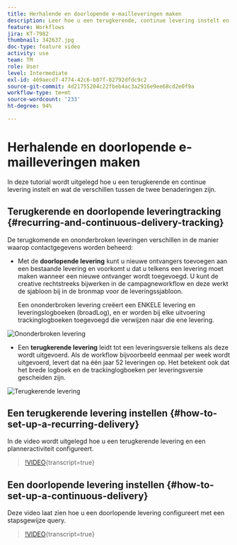 ```yaml
---
title: Herhalende en doorlopende e-mailleveringen maken
description: Leer hoe u een terugkerende, continue levering instelt en begrijp de verschillen tussen de twee benaderingen.
feature: Workflows
jira: KT-7982
thumbnail: 342637.jpg
doc-type: feature video
activity: use
team: TM
role: User
level: Intermediate
exl-id: 469aecd7-4774-42c6-b07f-82792dfdc9c2
source-git-commit: 4d21755204c22fbeb4ac3a2916e9ee68cd2e0f9a
workflow-type: tm+mt
source-wordcount: '233'
ht-degree: 94%

---
```


# Herhalende en doorlopende e-mailleveringen maken

In deze tutorial wordt uitgelegd hoe u een terugkerende en continue levering instelt en wat de verschillen tussen de twee benaderingen zijn.

## Terugkerende en doorlopende leveringtracking {#recurring-and-continuous-delivery-tracking}

De terugkomende en ononderbroken leveringen verschillen in de manier waarop contactgegevens worden beheerd:

* Met de **doorlopende levering** kunt u nieuwe ontvangers toevoegen aan een bestaande levering en voorkomt u dat u telkens een levering moet maken wanneer een nieuwe ontvanger wordt toegevoegd. U kunt de creative rechtstreeks bijwerken in de campagneworkflow en deze werkt de sjabloon bij in de bronmap voor de leveringssjabloon.

  Een ononderbroken levering creëert een ENKELE levering en leveringslogboeken (broadLog), en er worden bij elke uitvoering trackinglogboeken toegevoegd die verwijzen naar die ene levering.

![Ononderbroken levering](/help/assets/delivery_continuous.jpg)

* Een **terugkerende levering** leidt tot een leveringsversie telkens als deze wordt uitgevoerd. Als de workflow bijvoorbeeld eenmaal per week wordt uitgevoerd, levert dat na één jaar 52 leveringen op. Het betekent ook dat het brede logboek en de trackinglogboeken per leveringsversie gescheiden zijn.

![Terugkerende levering](/help/assets/delivery_recurring.jpg)

## Een terugkerende levering instellen {#how-to-set-up-a-recurring-delivery}

In de video wordt uitgelegd hoe u een terugkerende levering en een planneractiviteit configureert.

>[!VIDEO](https://video.tv.adobe.com/v/342638?quality=12&learn=on){transcript=true}

## Een doorlopende levering instellen {#how-to-set-up-a-continuous-delivery}

Deze video laat zien hoe u een doorlopende levering configureert met een stapsgewijze query.

>[!VIDEO](https://video.tv.adobe.com/v/342637?quality=12&learn=on){transcript=true}

